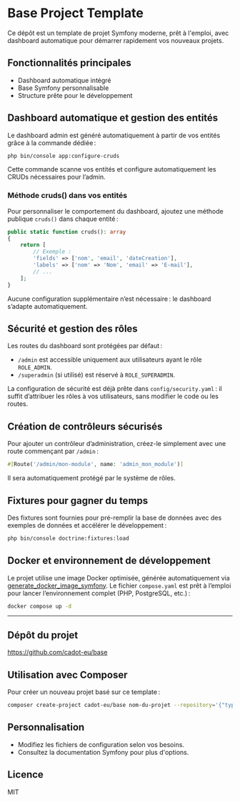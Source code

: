 # Base Project Template

Ce dépôt est un template de projet Symfony moderne, prêt à l'emploi, avec dashboard automatique pour démarrer rapidement vos nouveaux projets.

## Fonctionnalités principales

- Dashboard automatique intégré
- Base Symfony personnalisable
- Structure prête pour le développement

## Dashboard automatique et gestion des entités

Le dashboard admin est généré automatiquement à partir de vos entités grâce à la commande dédiée :

```bash
php bin/console app:configure-cruds
```

Cette commande scanne vos entités et configure automatiquement les CRUDs nécessaires pour l’admin.

### Méthode cruds() dans vos entités

Pour personnaliser le comportement du dashboard, ajoutez une méthode publique `cruds()` dans chaque entité :

```php
public static function cruds(): array
{
    return [
        // Exemple :
        'fields' => ['nom', 'email', 'dateCreation'],
        'labels' => ['nom' => 'Nom', 'email' => 'E-mail'],
        // ...
    ];
}
```

Aucune configuration supplémentaire n’est nécessaire : le dashboard s’adapte automatiquement.

## Sécurité et gestion des rôles

Les routes du dashboard sont protégées par défaut :
- `/admin` est accessible uniquement aux utilisateurs ayant le rôle `ROLE_ADMIN`.
- `/superadmin` (si utilisé) est réservé à `ROLE_SUPERADMIN`.

La configuration de sécurité est déjà prête dans `config/security.yaml` : il suffit d’attribuer les rôles à vos utilisateurs, sans modifier le code ou les routes.

## Création de contrôleurs sécurisés

Pour ajouter un contrôleur d’administration, créez-le simplement avec une route commençant par `/admin` :

```php
#[Route('/admin/mon-module', name: 'admin_mon_module')]
```

Il sera automatiquement protégé par le système de rôles.

## Fixtures pour gagner du temps

Des fixtures sont fournies pour pré-remplir la base de données avec des exemples de données et accélérer le développement :

```bash
php bin/console doctrine:fixtures:load
```

## Docker et environnement de développement

Le projet utilise une image Docker optimisée, générée automatiquement via [generate_docker_image_symfony](https://github.com/cadot-eu/generate_docker_image_symfony). Le fichier `compose.yaml` est prêt à l’emploi pour lancer l’environnement complet (PHP, PostgreSQL, etc.) :

```bash
docker compose up -d
```

---

## Dépôt du projet

<https://github.com/cadot-eu/base>

## Utilisation avec Composer

Pour créer un nouveau projet basé sur ce template :

```bash
composer create-project cadot-eu/base nom-du-projet --repository='{"type":"vcs","url":"git@github.com:cadot-eu/base.git"}' dev-main
```

## Personnalisation

- Modifiez les fichiers de configuration selon vos besoins.
- Consultez la documentation Symfony pour plus d'options.

## Licence

MIT
